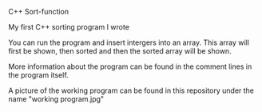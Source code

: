 C++ Sort-function

My first C++ sorting program I wrote

You can run the program and insert intergers into an array. This array will first be shown, then sorted and then the sorted array will be shown.

More information about the program can be found in the comment lines in the program itself.

A picture of the working program can be found in this repository under the name "working program.jpg"
